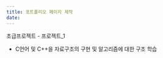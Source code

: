 ```yaml
---
title: 포트폴리오 페이지 제작
date: 
---
```


초급프로젝트 - 프로젝트_1

<!--more-->

- C언어 및 C++을 자료구조의 구현 및 알고리즘에 대한 구조 학습
